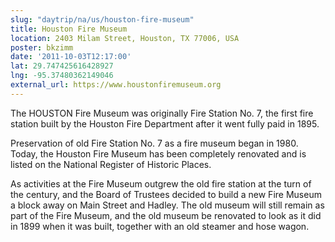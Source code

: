 ```yaml
---
slug: "daytrip/na/us/houston-fire-museum"
title: Houston Fire Museum
location: 2403 Milam Street, Houston, TX 77006, USA
poster: bkzimm
date: '2011-10-03T12:17:00'
lat: 29.747425616428927
lng: -95.37480362149046
external_url: https://www.houstonfiremuseum.org
---
```

The HOUSTON Fire Museum was originally Fire Station No. 7, the first fire station built by the Houston Fire Department after it went fully paid in 1895.

Preservation of old Fire Station No. 7 as a fire museum began in 1980.  Today, the Houston Fire Museum has been completely renovated and is listed on the National Register of Historic Places.

As activities at the Fire Museum outgrew the old fire station at the turn of the century, and the Board of Trustees decided to build a new Fire Museum a block away on Main Street and Hadley. The old museum will still remain as part of the Fire Museum, and the old museum be renovated to look as it did in 1899 when it was built, together with an old steamer and hose wagon.
